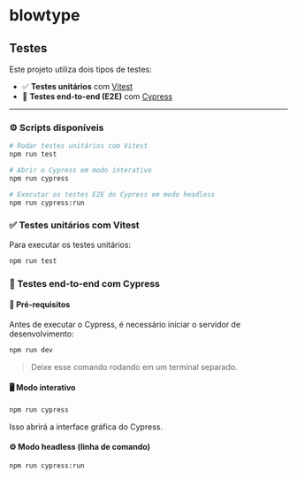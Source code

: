 # blowtype

## Testes

Este projeto utiliza dois tipos de testes:

-   ✅ **Testes unitários** com [Vitest](https://vitest.dev)
-   🧪 **Testes end-to-end (E2E)** com [Cypress](https://www.cypress.io)

---

### ⚙️ Scripts disponíveis

```bash
# Rodar testes unitários com Vitest
npm run test

# Abrir o Cypress em modo interativo
npm run cypress

# Executar os testes E2E do Cypress em modo headless
npm run cypress:run
```

### ✅ Testes unitários com Vitest

Para executar os testes unitários:

```bash
npm run test
```

### 🧪 Testes end-to-end com Cypress

#### 📌 Pré-requisitos

Antes de executar o Cypress, é necessário iniciar o servidor de desenvolvimento:

```bash
npm run dev
```

> Deixe esse comando rodando em um terminal separado.

#### 🖥️ Modo interativo

```bash
npm run cypress
```

Isso abrirá a interface gráfica do Cypress.

#### ⚙️ Modo headless (linha de comando)

```bash
npm run cypress:run
```

